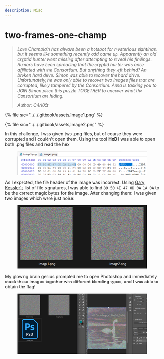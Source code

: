 ```yaml
---
description: Misc
---
```


# two-frames-one-champ

> _Lake Champlain has always been a hotspot for mysterious sightings, but it seems like something recently odd came up. Apparently an old cryptid hunter went missing after attempting to reveal his findings. Rumors have been spreading that the cryptid hunter was once affiliated with the Consortium. But anything they left behind? An broken hard drive. Simon was able to recover the hard drive. Unfortunately, he was only able to recover two images files that are corrupted, likely tampered by the Consortium. Anna is tasking you to JOIN Simon piece this puzzle TOGETHER to uncover what the Consortium are hiding._
>
> _Author: C4rl05t_

{% file src="../../.gitbook/assets/image1.png" %}

{% file src="../../.gitbook/assets/image2.png" %}

In this challenge, I was given two .png files, but of course they were corrupted and I couldn't open them. Using the tool **HxD** I was able to open both .png files and read the hex.

<figure><img src="../../.gitbook/assets/image (10).png" alt=""><figcaption></figcaption></figure>

As I expected, the file header of the image was incorrect. Using [Gary Kessler's](https://www.garykessler.net/library/file_sigs.html) list of file signatures, I was able to find `89 50 4E 47 0D 0A 1A 0A` to be the correct magic bytes for the image. After changing them: I was given two images which were just noise:

<figure><img src="../../.gitbook/assets/image (11).png" alt=""><figcaption></figcaption></figure>

My glowing brain genius prompted me to open Photoshop and immediately stack these images together with different blending types, and I was able to obtain the flag!

<figure><img src="../../.gitbook/assets/Screenshot 2024-10-27 013901.png" alt=""><figcaption></figcaption></figure>
